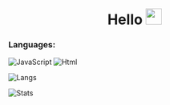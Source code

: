 <h1 align="center">Hello
<img src="https://github.com/blackcater/blackcater/raw/main/images/Hi.gif" height="32"/></h1>


### Languages:
![JavaScript](https://img.shields.io/badge/-javascript-21262d?style=for-the-badge&logo=javascript&logoColor=3572a5)
![Html](https://img.shields.io/badge/-html-21262d?style=for-the-badge&logo=html&logoColor=3572a5)

![Langs](https://github-readme-stats.vercel.app/api/top-langs/?username=InserTym&layout=compact&theme=github_dark)

![Stats](https://github-readme-stats.vercel.app/api?username=InserTym&show_icons=true&theme=github_dark)
